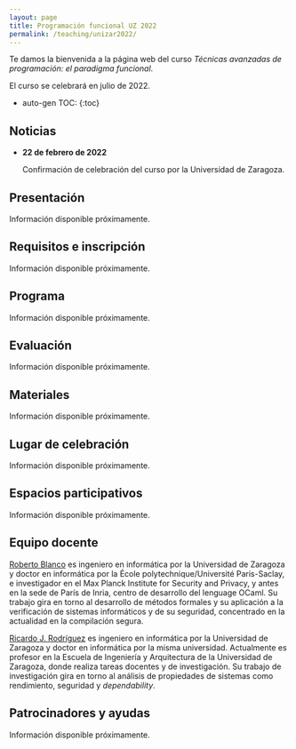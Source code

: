 ```yaml
---
layout: page
title: Programación funcional UZ 2022
permalink: /teaching/unizar2022/
---
```


Te damos la bienvenida a la página web del curso *Técnicas avanzadas de
programación: el paradigma funcional*.

El curso se celebrará en julio de 2022.

* auto-gen TOC:
{:toc}

## Noticias

 * **22 de febrero de 2022**

   Confirmación de celebración del curso por la Universidad de Zaragoza.

## Presentación

Información disponible próximamente.

## Requisitos e inscripción

Información disponible próximamente.

## Programa

Información disponible próximamente.

## Evaluación

Información disponible próximamente.

## Materiales

Información disponible próximamente.

## Lugar de celebración

Información disponible próximamente.

## Espacios participativos

Información disponible próximamente.

## Equipo docente

[Roberto Blanco](https://robblanco.github.io/) es ingeniero en informática por
la Universidad de Zaragoza y doctor en informática por la École
polytechnique/Université Paris-Saclay, e investigador en el Max Planck
Institute for Security and Privacy, y antes en la sede de París de Inria,
centro de desarrollo del lenguage OCaml. Su trabajo gira en torno al desarrollo
de métodos formales y su aplicación a la verificación de sistemas informáticos
y de su seguridad, concentrado en la actualidad en la compilación segura.

[Ricardo J. Rodríguez](https://webdiis.unizar.es/~ricardo/) es ingeniero en
informática por la Universidad de Zaragoza y doctor en informática por la misma
universidad. Actualmente es profesor en la Escuela de Ingeniería y Arquitectura
de la Universidad de Zaragoza, donde realiza tareas docentes y de
investigación. Su trabajo de investigación gira en torno al análisis de
propiedades de sistemas como rendimiento, seguridad y *dependability*.

## Patrocinadores y ayudas

Información disponible próximamente.
